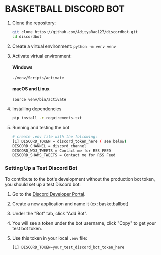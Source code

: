 # BASKETBALL DISCORD BOT





1. Clone the repository:
   ```bash
   git clone https://github.com/AdityaRao127/discordbot.git
   cd discordbot

2. Create a virtual environment:
   ```python -m venv venv```

3. Activate virtual environment:
   #### Windows
   ```./venv/Scripts/activate```

   #### macOS and Linux
   ```source venv/bin/activate```

4. Installing dependencies
   ```bash
   pip install -r requirements.txt

5. Running and testing the bot
   ```bash
   # create .env file with the following:
   [1] DISCORD_TOKEN = discord_token_here ( see below)
   DISCORD_CHANNEL = discord_channel
   DISCORD_WOJ_TWEETS = Contact me for RSS FEED
   DISCORD_SHAMS_TWEETS = Contact me for RSS Feed

### Setting Up a Test Discord Bot

To contribute to the bot's development without the production bot token, you should set up a test Discord bot:

1. Go to the [Discord Developer Portal](https://discord.com/developers/applications).
2. Create a new application and name it (ex: basketballbot) 
3. Under the "Bot" tab, click "Add Bot".
4. You will see a token under the bot username, click "Copy" to get your test bot token.
5. Use this token in your local `.env` file:

   ```plaintext
   [1] DISCORD_TOKEN=your_test_discord_bot_token_here
   
   
